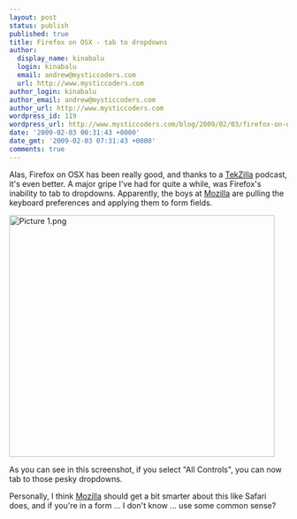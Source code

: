 ```yaml
---
layout: post
status: publish
published: true
title: Firefox on OSX - tab to dropdowns
author:
  display_name: kinabalu
  login: kinabalu
  email: andrew@mysticcoders.com
  url: http://www.mysticcoders.com
author_login: kinabalu
author_email: andrew@mysticcoders.com
author_url: http://www.mysticcoders.com
wordpress_id: 119
wordpress_url: http://www.mysticcoders.com/blog/2009/02/03/firefox-on-osx-tab-to-dropdowns/
date: '2009-02-03 00:31:43 +0000'
date_gmt: '2009-02-03 07:31:43 +0000'
comments: true
---
```

Alas, Firefox on OSX has been really good, and thanks to a <a href="http://revision3.com/tekzilla/" title="Tekzilla">TekZilla</a> podcast, it's even better. A major gripe I've had for quite a while, was Firefox's inability to tab to dropdowns. Apparently, the boys at <a href="http://www.mozilla.org" title="Mozilla">Mozilla</a> are pulling the keyboard preferences and applying them to form fields.<br />


<img src="http://www.mysticcoders.com/wp-content/uploads/2009/02/picture-1.png" width="480" height="437" alt="Picture 1.png" />


As you can see in this screenshot, if you select "All Controls", you can now tab to those pesky dropdowns.


Personally, I think <a href="http://www.mozilla.org" title="Mozilla">Mozilla</a> should get a bit smarter about this like Safari does, and if you're in a form ... I don't know ... use some common sense?



